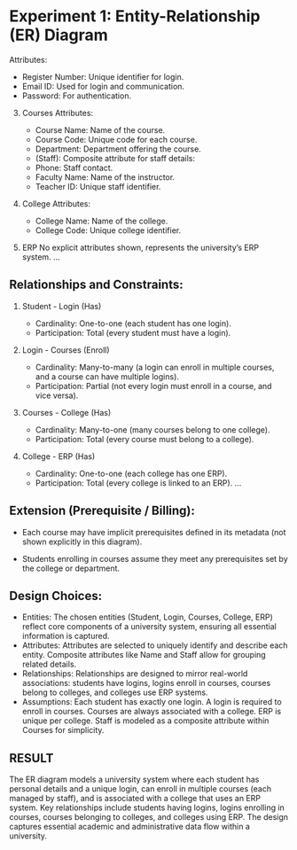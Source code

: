 # Experiment 1: Entity-Relationship (ER) Diagram
Attributes:
   - Register Number: Unique identifier for login.
   - Email ID: Used for login and communication.
   - Password: For authentication.
       
3. Courses
Attributes:
   - Course Name: Name of the course.
   - Course Code: Unique code for each course.
   - Department: Department offering the course.
   - (Staff): Composite attribute for staff details:
   - Phone: Staff contact.
   - Faculty Name: Name of the instructor.
   - Teacher ID: Unique staff identifier.

4. College
Attributes:
   - College Name: Name of the college.
   - College Code: Unique college identifier.

5. ERP
No explicit attributes shown, represents the university’s ERP system.
...

## Relationships and Constraints:
1. Student - Login (Has)
   - Cardinality: One-to-one (each student has one login).
   - Participation: Total (every student must have a login).

2. Login - Courses (Enroll)
   - Cardinality: Many-to-many (a login can enroll in multiple courses, and a course can have multiple logins).
   - Participation: Partial (not every login must enroll in a course, and vice versa).

3. Courses - College (Has)
   - Cardinality: Many-to-one (many courses belong to one college).
   - Participation: Total (every course must belong to a college).

4. College - ERP (Has)
   - Cardinality: One-to-one (each college has one ERP).
   - Participation: Total (every college is linked to an ERP).
...

## Extension (Prerequisite / Billing):
   - Each course may have implicit prerequisites defined in its metadata (not shown explicitly in this diagram).
   
   - Students enrolling in courses assume they meet any prerequisites set by the college or department.

## Design Choices:
- Entities:
The chosen entities (Student, Login, Courses, College, ERP) reflect core components of a university system, ensuring all essential information is captured.
- Attributes:
Attributes are selected to uniquely identify and describe each entity. Composite attributes like Name and Staff allow for grouping related details.
- Relationships:
Relationships are designed to mirror real-world associations: students have logins, logins enroll in courses, courses belong to colleges, and colleges use ERP systems.
- Assumptions:
   Each student has exactly one login.
   A login is required to enroll in courses.
   Courses are always associated with a college.
   ERP is unique per college.
   Staff is modeled as a composite attribute within Courses for simplicity.
  
## RESULT
  The ER diagram models a university system where each student has personal details and a unique login, can enroll in multiple courses (each managed by staff), and is associated with a college that uses an ERP system. Key relationships include students having logins, logins enrolling in courses, courses belonging to colleges, and colleges using ERP. The design captures essential academic and administrative data flow within a university.

